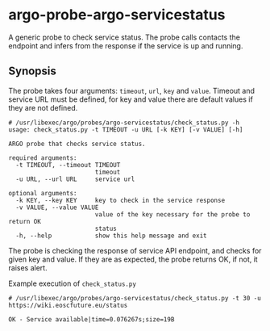 # argo-probe-argo-servicestatus

A generic probe to check service status. The probe calls contacts the endpoint and infers from the response if the service is up and running.

## Synopsis

The probe takes four arguments: `timeout`, `url`, `key` and `value`. Timeout and service URL must be defined, for key and value there are default values if they are not defined.

```
# /usr/libexec/argo/probes/argo-servicestatus/check_status.py -h
usage: check_status.py -t TIMEOUT -u URL [-k KEY] [-v VALUE] [-h]

ARGO probe that checks service status.

required arguments:
  -t TIMEOUT, --timeout TIMEOUT
                        timeout
  -u URL, --url URL     service url

optional arguments:
  -k KEY, --key KEY     key to check in the service response
  -v VALUE, --value VALUE
                        value of the key necessary for the probe to return OK
                        status
  -h, --help            show this help message and exit
```

The probe is checking the response of service API endpoint, and checks for given key and value. If they are as expected, the probe returns OK, if not, it raises alert.

Example execution of `check_status.py`

```
# /usr/libexec/argo/probes/argo-servicestatus/check_status.py -t 30 -u https://wiki.eoscfuture.eu/status

OK - Service available|time=0.076267s;size=19B
```
